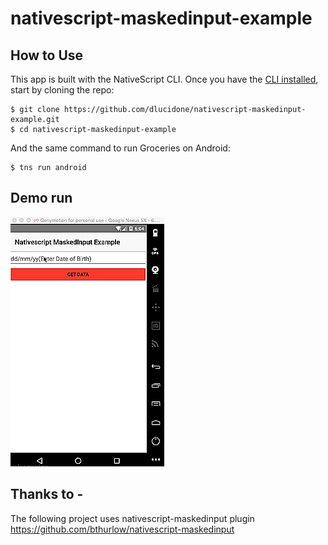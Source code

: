 # nativescript-maskedinput-example

<h2 id="Usage">How to Use</h2>

This app is built with the NativeScript CLI. Once you have the [CLI installed](https://docs.nativescript.org/start/quick-setup), start by cloning the repo:

```
$ git clone https://github.com/dlucidone/nativescript-maskedinput-example.git
$ cd nativescript-maskedinput-example
```

And the same command to run Groceries on Android:

```
$ tns run android
```

<h2 id="Usage">Demo run</h2>

![alt text](screenshot/demo-nativescript-maskinput.gif)

<h2 id="thanks">Thanks to - </h2>

 The following project uses nativescript-maskedinput plugin https://github.com/bthurlow/nativescript-maskedinput
